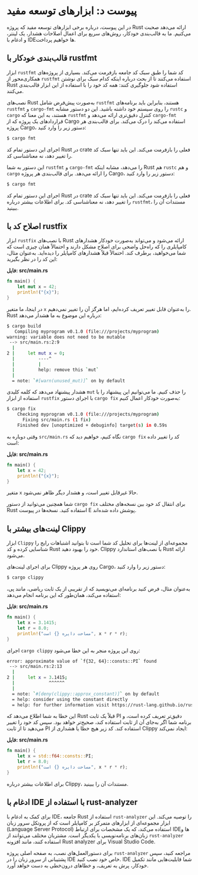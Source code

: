 # پیوست د: ابزارهای توسعه مفید

در این پیوست، درباره برخی ابزارهای توسعه مفید که پروژه Rust ارائه می‌دهد صحبت می‌کنیم. ما به قالب‌بندی خودکار، روش‌های سریع برای اعمال اصلاحات هشدار، یک لینتر، و ادغام با IDEها خواهیم پرداخت.

## قالب‌بندی خودکار با rustfmt

ابزار `rustfmt` کد شما را طبق سبک کد جامعه بازفرمت می‌کند. بسیاری از پروژه‌های همکاری‌محور از `rustfmt` استفاده می‌کنند تا از بحث درباره اینکه کدام سبک برای نوشتن Rust استفاده شود جلوگیری کنند: همه کد خود را با استفاده از این ابزار قالب‌بندی می‌کنند.

نصب‌های Rust به‌صورت پیش‌فرض شامل `rustfmt` هستند، بنابراین باید برنامه‌های `rustfmt` و `cargo-fmt` را روی سیستم خود داشته باشید. این دو دستور مشابه `rustc` و `cargo` هستند، به این معنا که `rustfmt` کنترل دقیق‌تری ارائه می‌دهد و `cargo-fmt` قراردادهای یک پروژه که از Cargo استفاده می‌کند را درک می‌کند. برای قالب‌بندی هر پروژه Cargo، دستور زیر را وارد کنید:

```bash
$ cargo fmt
```

اجرای این دستور تمام کد Rust در crate فعلی را بازفرمت می‌کند. این باید تنها سبک کد را تغییر دهد، نه معناشناسی کد.

این دستور به شما `rustfmt` و `cargo-fmt` را می‌دهد، مشابه اینکه Rust هم `rustc` و هم `cargo` را ارائه می‌دهد. برای قالب‌بندی هر پروژه Cargo، دستور زیر را وارد کنید:

```bash
$ cargo fmt
```

اجرای این دستور تمام کد Rust در crate فعلی را بازفرمت می‌کند. این باید تنها سبک کد را تغییر دهد، نه معناشناسی کد. برای اطلاعات بیشتر درباره `rustfmt`، مستندات آن را ببینید.

## اصلاح کد با rustfix

ابزار `rustfix` با نصب‌های Rust ارائه می‌شود و می‌تواند به‌صورت خودکار هشدارهای کامپایلری را که راه‌حل واضحی برای اصلاح مشکل دارند و احتمالاً همان چیزی است که شما می‌خواهید، برطرف کند. احتمالاً قبلاً هشدارهای کامپایلر را دیده‌اید. به‌عنوان مثال، این کد را در نظر بگیرید:

**فایل: src/main.rs**

```rust
fn main() {
    let mut x = 42;
    println!("{x}");
}
```

در اینجا، ما متغیر `x` را به‌عنوان قابل تغییر تعریف کرده‌ایم، اما هرگز آن را تغییر نمی‌دهیم. Rust درباره این موضوع به ما هشدار می‌دهد:

```bash
$ cargo build
   Compiling myprogram v0.1.0 (file:///projects/myprogram)
warning: variable does not need to be mutable
 --> src/main.rs:2:9
  |
2 |     let mut x = 0;
  |         ----^
  |         |
  |         help: remove this `mut`
  |
  = note: `#[warn(unused_mut)]` on by default
```

هشدار پیشنهاد می‌دهد که کلمه کلیدی `mut` را حذف کنیم. ما می‌توانیم این پیشنهاد را با استفاده از ابزار `rustfix` با اجرای دستور `cargo fix` به‌صورت خودکار اعمال کنیم:

```bash
$ cargo fix
    Checking myprogram v0.1.0 (file:///projects/myprogram)
      Fixing src/main.rs (1 fix)
    Finished dev [unoptimized + debuginfo] target(s) in 0.59s
```

وقتی دوباره به `src/main.rs` نگاه کنیم، خواهیم دید که `cargo fix` کد را تغییر داده است:

**فایل: src/main.rs**

```rust
fn main() {
    let x = 42;
    println!("{x}");
}
```

متغیر `x` حالا غیرقابل تغییر است، و هشدار دیگر ظاهر نمی‌شود.

شما همچنین می‌توانید از دستور `cargo fix` برای انتقال کد خود بین نسخه‌های مختلف Rust استفاده کنید. نسخه‌ها در پیوست E پوشش داده شده‌اند.

## لینت‌های بیشتر با Clippy

ابزار `Clippy` مجموعه‌ای از لینت‌ها برای تحلیل کد شما است تا بتوانید اشتباهات رایج را شناسایی کرده و کد Rust خود را بهبود دهید. Clippy با نصب‌های استاندارد Rust ارائه می‌شود.

برای اجرای لینت‌های Clippy روی هر پروژه Cargo، دستور زیر را وارد کنید:

```bash
$ cargo clippy
```

به‌عنوان مثال، فرض کنید برنامه‌ای می‌نویسید که از تقریبی از یک ثابت ریاضی، مانند پی، استفاده می‌کند، همان‌طور که این برنامه انجام می‌دهد:

**فایل: src/main.rs**

```rust
fn main() {
    let x = 3.1415;
    let r = 8.0;
    println!("مساحت دایره {} است", x * r * r);
}
```

اجرای `cargo clippy` روی این پروژه منجر به این خطا می‌شود:

```bash
error: approximate value of `f{32, 64}::consts::PI` found
 --> src/main.rs:2:13
  |
2 |     let x = 3.1415;
  |             ^^^^^^
  |
  = note: `#[deny(clippy::approx_constant)]` on by default
  = help: consider using the constant directly
  = help: for further information visit https://rust-lang.github.io/rust-clippy/master/index.html#approx_constant
```

این خطا به شما اطلاع می‌دهد که Rust قبلاً یک ثابت PI دقیق‌تر تعریف کرده است، و برنامه شما اگر به‌جای آن از ثابت استفاده کند، صحیح‌تر خواهد بود. سپس کد خود را تغییر می‌دهید تا از ثابت PI استفاده کند. کد زیر هیچ خطا یا هشداری از Clippy ایجاد نمی‌کند:

**فایل: src/main.rs**

```rust
fn main() {
    let x = std::f64::consts::PI;
    let r = 8.0;
    println!("مساحت دایره {} است", x * r * r);
}
```

برای اطلاعات بیشتر درباره Clippy، مستندات آن را ببینید.

## ادغام با IDE با استفاده از rust-analyzer

برای کمک به ادغام با IDE، جامعه Rust استفاده از `rust-analyzer` را توصیه می‌کند. این ابزار مجموعه‌ای از ابزارهای متمرکز بر کامپایلر است که از پروتکل سرور زبان (Language Server Protocol) استفاده می‌کند، که یک مشخصات برای ارتباط IDEها و زبان‌های برنامه‌نویسی با یکدیگر است. مشتریان مختلف می‌توانند از `rust-analyzer` استفاده کنند، مانند افزونه Rust analyzer برای Visual Studio Code.

برای دستورالعمل‌های نصب، به صفحه اصلی پروژه `rust-analyzer` مراجعه کنید، سپس پشتیبانی از سرور زبان را در IDE خاص خود نصب کنید. IDE شما قابلیت‌هایی مانند تکمیل خودکار، پرش به تعریف، و خطاهای درون‌خطی به دست خواهد آورد.